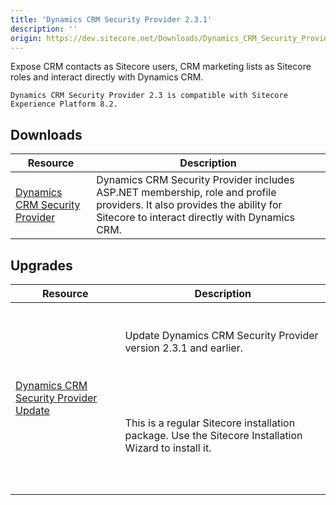```yaml
---
title: 'Dynamics CRM Security Provider 2.3.1'
description: ''
origin: https://dev.sitecore.net/Downloads/Dynamics_CRM_Security_Provider/2_3/Dynamics_CRM_Security_Provider_2_3_1.aspx
---
```


Expose CRM contacts as Sitecore users, CRM marketing lists as Sitecore roles and interact directly with Dynamics CRM.

`Dynamics CRM Security Provider 2.3 is compatible with Sitecore Experience Platform 8.2.`

## Downloads

| Resource                                                                                                                                                                                                                                                       | Description                                                                                                                                                               |
| -------------------------------------------------------------------------------------------------------------------------------------------------------------------------------------------------------------------------------------------------------------- | ------------------------------------------------------------------------------------------------------------------------------------------------------------------------- |
| [Dynamics CRM Security Provider](https://scdp.blob.core.windows.net/downloads/Dynamics%20CRM%20Security%20Provider/2%203/Dynamics%20CRM%20Security%20Provider%202%203%201/Secure/Microsoft%20Dynamics%20CRM%20Security%20Provider%202.3.1%20rev.%20170106.zip) | Dynamics CRM Security Provider includes ASP.NET membership, role and profile providers. It also provides the ability for Sitecore to interact directly with Dynamics CRM. |

## Upgrades

| Resource                                                                                                                                                                                                                                                                       | Description                                                                                                                                                                                                                                                                                           |
| ------------------------------------------------------------------------------------------------------------------------------------------------------------------------------------------------------------------------------------------------------------------------------ | ----------------------------------------------------------------------------------------------------------------------------------------------------------------------------------------------------------------------------------------------------------------------------------------------------- |
| [Dynamics CRM Security Provider Update](https://scdp.blob.core.windows.net/downloads/Dynamics%20CRM%20Security%20Provider/2%203/Dynamics%20CRM%20Security%20Provider%202%203%201/Secure/Microsoft%20Dynamics%20CRM%20Security%20Provider%202.3.1%20rev.%20170106%20Update.zip) | <br /><br />Update Dynamics CRM Security Provider version 2.3.1 and earlier.<br /><br /> <Alert variant='warning' mb={4}><br /> <AlertIcon /><br /> <br /><br />This is a regular Sitecore installation package. Use the Sitecore Installation Wizard to install it.<br /><br /><br /> </Alert><br /> |

